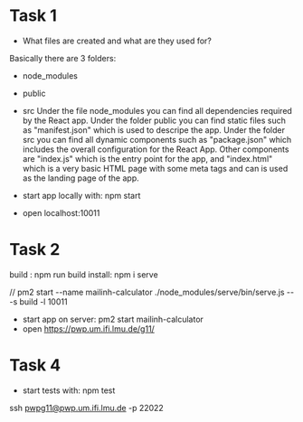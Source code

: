# Task 1
- What files are created and what are they used for?

Basically there are 3 folders: 
- node_modules
- public
- src
Under the file node_modules you can find all dependencies required by the React app.
Under the folder public you can find static files such as "manifest.json" which is used to descripe the app.
Under the folder src you can find all dynamic components such as "package.json" which includes the overall
configuration for the React App. Other components are "index.js" which is the entry point for the app, and
"index.html" which is a very basic HTML page with some meta tags and can is used as the landing page of the app.

- start app locally with: npm start
- open localhost:10011

# Task 2
build : npm run build
install: npm i serve

// pm2 start --name mailinh-calculator ./node_modules/serve/bin/serve.js -- -s build -l 10011
- start app on server: pm2 start mailinh-calculator
- open https://pwp.um.ifi.lmu.de/g11/


# Task 4
- start tests with: npm test


ssh pwpg11@pwp.um.ifi.lmu.de -p 22022
